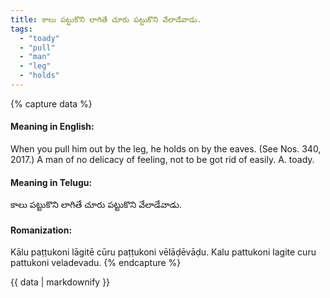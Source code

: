 ```yaml
---
title: కాలు పట్టుకొని లాగితే చూరు పట్టుకొని వేలాడేవాడు.
tags:
  - "toady"
  - "pull"
  - "man"
  - "leg"
  - "holds"
---
```


{% capture data %}
#### Meaning in English:
When you pull him out by the leg, he holds on by the eaves.
(See Nos. 340, 2017.)
A man of no delicacy of feeling, not to be got rid of easily. A. toady.

#### Meaning in Telugu:
కాలు పట్టుకొని లాగితే చూరు పట్టుకొని వేలాడేవాడు.

#### Romanization:
Kālu paṭṭukoni lāgitē cūru paṭṭukoni vēlāḍēvāḍu.
Kalu pattukoni lagite curu pattukoni veladevadu.
{% endcapture %}

{{ data | markdownify }}

